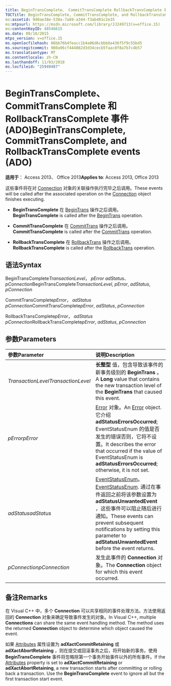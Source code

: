 ```yaml
---
title: BeginTransComplete、 CommitTransComplete RollbackTransComplete 事件 (ADO)
TOCTitle: BeginTransComplete, CommitTransComplete, and RollbackTransComplete events (ADO)
ms:assetid: 9d0ae38e-530a-7a89-a344-f3ab401c2e35
ms:mtpsurl: https://msdn.microsoft.com/library/JJ249713(v=office.15)
ms:contentKeyID: 48546615
ms.date: 09/18/2015
mtps_version: v=office.15
ms.openlocfilehash: 86bb76b4feacc1b4a06d6cbbb8a436f5f9c55bd5
ms.sourcegitcommit: 980a96cf444882d3d34cecb5faac8f8a7b7c4b57
ms.translationtype: MT
ms.contentlocale: zh-CN
ms.lasthandoff: 11/03/2018
ms.locfileid: "25949487"
---
```

# <a name="begintranscomplete-committranscomplete-and-rollbacktranscomplete-events-ado"></a><span data-ttu-id="47469-102">BeginTransComplete、CommitTransComplete 和 RollbackTransComplete 事件 (ADO)</span><span class="sxs-lookup"><span data-stu-id="47469-102">BeginTransComplete, CommitTransComplete, and RollbackTransComplete events (ADO)</span></span>

<span data-ttu-id="47469-103">**适用于**： Access 2013、 Office 2013</span><span class="sxs-lookup"><span data-stu-id="47469-103">**Applies to**: Access 2013, Office 2013</span></span>

<span data-ttu-id="47469-104">这些事件将在对 [Connection](connection-object-ado.md) 对象的关联操作执行完毕之后调用。</span><span class="sxs-lookup"><span data-stu-id="47469-104">These events will be called after the associated operation on the [Connection](connection-object-ado.md) object finishes executing.</span></span>

- <span data-ttu-id="47469-105">**BeginTransComplete** 在 [BeginTrans](begintrans-committrans-and-rollbacktrans-methods-ado.md) 操作之后调用。</span><span class="sxs-lookup"><span data-stu-id="47469-105">**BeginTransComplete** is called after the [BeginTrans](begintrans-committrans-and-rollbacktrans-methods-ado.md) operation.</span></span>

- <span data-ttu-id="47469-106">**CommitTransComplete** 在 [CommitTrans](begintrans-committrans-and-rollbacktrans-methods-ado.md) 操作之后调用。</span><span class="sxs-lookup"><span data-stu-id="47469-106">**CommitTransComplete** is called after the [CommitTrans](begintrans-committrans-and-rollbacktrans-methods-ado.md) operation.</span></span>

- <span data-ttu-id="47469-107">**RollbackTransComplete** 在 [RollbackTrans](begintrans-committrans-and-rollbacktrans-methods-ado.md) 操作之后调用。</span><span class="sxs-lookup"><span data-stu-id="47469-107">**RollbackTransComplete** is called after the [RollbackTrans](begintrans-committrans-and-rollbacktrans-methods-ado.md) operation.</span></span>

## <a name="syntax"></a><span data-ttu-id="47469-108">语法</span><span class="sxs-lookup"><span data-stu-id="47469-108">Syntax</span></span>

<span data-ttu-id="47469-109">BeginTransComplete*TransactionLevel*， *pError* *adStatus*、 *pConnection*</span><span class="sxs-lookup"><span data-stu-id="47469-109">BeginTransComplete*TransactionLevel*, *pError*, *adStatus*, *pConnection*</span></span>

<span data-ttu-id="47469-110">CommitTransComplete*pError*， *adStatus* *pConnection*</span><span class="sxs-lookup"><span data-stu-id="47469-110">CommitTransComplete*pError*, *adStatus*, *pConnection*</span></span>

<span data-ttu-id="47469-111">RollbackTransComplete*pError*， *adStatus* *pConnection*</span><span class="sxs-lookup"><span data-stu-id="47469-111">RollbackTransComplete*pError*, *adStatus*, *pConnection*</span></span>

## <a name="parameters"></a><span data-ttu-id="47469-112">参数</span><span class="sxs-lookup"><span data-stu-id="47469-112">Parameters</span></span>

|<span data-ttu-id="47469-113">参数</span><span class="sxs-lookup"><span data-stu-id="47469-113">Parameter</span></span>|<span data-ttu-id="47469-114">说明</span><span class="sxs-lookup"><span data-stu-id="47469-114">Description</span></span>|
|:--------|:----------|
|<span data-ttu-id="47469-115">*TransactionLevel*</span><span class="sxs-lookup"><span data-stu-id="47469-115">*TransactionLevel*</span></span> |<span data-ttu-id="47469-116">**长整型** 值，包含导致该事件的新事务级别的 **BeginTrans** 。</span><span class="sxs-lookup"><span data-stu-id="47469-116">A **Long** value that contains the new transaction level of the **BeginTrans** that caused this event.</span></span>|
|<span data-ttu-id="47469-117">*pError*</span><span class="sxs-lookup"><span data-stu-id="47469-117">*pError*</span></span> |<span data-ttu-id="47469-118">[Error](error-object-ado.md) 对象。</span><span class="sxs-lookup"><span data-stu-id="47469-118">An [Error](error-object-ado.md) object.</span></span> <span data-ttu-id="47469-119">它介绍**adStatusErrorsOccurred**; EventStatusEnum 的值是否发生的错误否则，它将不设置。</span><span class="sxs-lookup"><span data-stu-id="47469-119">It describes the error that occurred if the value of EventStatusEnum is **adStatusErrorsOccurred**; otherwise, it is not set.</span></span>|
|<span data-ttu-id="47469-120">*adStatus*</span><span class="sxs-lookup"><span data-stu-id="47469-120">*adStatus*</span></span> |<span data-ttu-id="47469-121">[EventStatusEnum](eventstatusenum.md)。</span><span class="sxs-lookup"><span data-stu-id="47469-121">[EventStatusEnum](eventstatusenum.md).</span></span> <span data-ttu-id="47469-122">通过在事件返回之前将该参数设置为 **adStatusUnwantedEvent** ，这些事件可以阻止随后进行通知。</span><span class="sxs-lookup"><span data-stu-id="47469-122">These events can prevent subsequent notifications by setting this parameter to **adStatusUnwantedEvent** before the event returns.</span></span>|
|<span data-ttu-id="47469-123">*pConnection*</span><span class="sxs-lookup"><span data-stu-id="47469-123">*pConnection*</span></span> |<span data-ttu-id="47469-124">发生此事件的 **Connection** 对象。</span><span class="sxs-lookup"><span data-stu-id="47469-124">The **Connection** object for which this event occurred.</span></span>|

## <a name="remarks"></a><span data-ttu-id="47469-125">备注</span><span class="sxs-lookup"><span data-stu-id="47469-125">Remarks</span></span>

<span data-ttu-id="47469-p103">在 Visual C++ 中，多个 **Connection** 可以共享相同的事件处理方法。方法使用返回的 **Connection** 对象来确定导致事件发生的对象。</span><span class="sxs-lookup"><span data-stu-id="47469-p103">In Visual C++, multiple **Connections** can share the same event handling method. The method uses the returned **Connection** object to determine which object caused the event.</span></span>

<span data-ttu-id="47469-p104">如果 [Attributes](attributes-property-ado.md) 属性设置为 **adXactCommitRetaining** 或 **adXactAbortRetaining** ，则在提交或回滚事务之后，将开始新的事务。使用 **BeginTransComplete** 事件将忽略除第一个事务开始事件以外的所有事件。</span><span class="sxs-lookup"><span data-stu-id="47469-p104">If the [Attributes](attributes-property-ado.md) property is set to **adXactCommitRetaining** or **adXactAbortRetaining**, a new transaction starts after committing or rolling back a transaction. Use the **BeginTransComplete** event to ignore all but the first transaction start event.</span></span>

